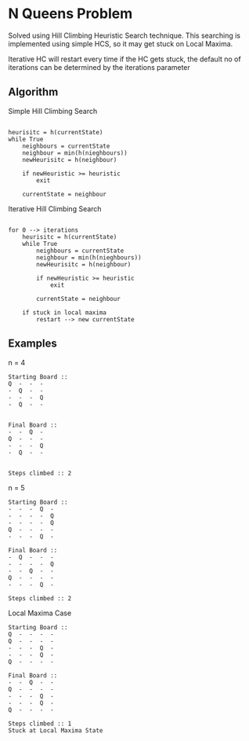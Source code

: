 # N Queens Problem
Solved using Hill Climbing Heuristic Search technique. This searching is implemented
using simple HCS, so it may get stuck on Local Maxima.

Iterative HC will restart every time if the HC gets stuck, the default no of iterations
can be determined by the iterations parameter

## Algorithm

Simple Hill Climbing Search

```

heurisitc = h(currentState)
while True
    neighbours = currentState
    neighbour = min(h(nieghbours))
    newHeurisitc = h(neighbour)

    if newHeuristic >= heuristic
        exit

    currentState = neighbour

```

Iterative Hill Climbing Search

```

for 0 --> iterations
    heurisitc = h(currentState)
    while True
        neighbours = currentState
        neighbour = min(h(nieghbours))
        newHeurisitc = h(neighbour)
    
        if newHeuristic >= heuristic
            exit
    
        currentState = neighbour

    if stuck in local maxima
        restart --> new currentState

```

## Examples
n = 4
```
Starting Board :: 
Q  -  -  -  
-  Q  -  -  
-  -  -  Q  
-  Q  -  -  


Final Board :: 
-  -  Q  -  
Q  -  -  -  
-  -  -  Q  
-  Q  -  -  


Steps climbed :: 2
```

n = 5
```
Starting Board :: 
-  -  -  Q  -  
-  -  -  -  Q  
-  -  -  -  Q  
Q  -  -  -  -  
-  -  -  Q  -  

Final Board :: 
-  Q  -  -  -  
-  -  -  -  Q  
-  -  Q  -  -  
Q  -  -  -  -  
-  -  -  Q  -  

Steps climbed :: 2
```

Local Maxima Case
```
Starting Board :: 
Q  -  -  -  -  
Q  -  -  -  -  
-  -  -  Q  -  
-  -  -  Q  -  
Q  -  -  -  -  

Final Board :: 
-  -  Q  -  -  
Q  -  -  -  -  
-  -  -  Q  -  
-  -  -  Q  -  
Q  -  -  -  -  

Steps climbed :: 1
Stuck at Local Maxima State
```